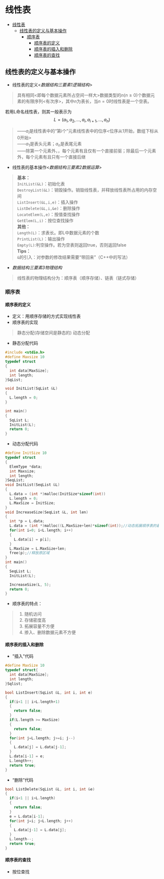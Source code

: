 # 线性表

<!-- TOC -->

- [线性表](#线性表)
  - [线性表的定义与基本操作](#线性表的定义与基本操作)
    - [顺序表](#顺序表)
      - [顺序表的定义](#顺序表的定义)
      - [顺序表的插入和删除](#顺序表的插入和删除)
      - [顺序表的查找](#顺序表的查找)

<!-- /TOC -->

## 线性表的定义与基本操作

- 线性表的定义<*数据结构三要素1逻辑结构*>

> 具有相同<即每个数据元素所占空间一样大>数据类型的$n(n\geq0)$个数据元素的有限序列<有次序>，其中$n$为表长，当$n=0$时线性表是一个空表。  

若用L命名线性表，则其一般表示为
$$L=(a_1,a_2,...,a_i,a_{i+1},...,a_n)$$
> ——$a_i$是线性表中的“第i个”元素线性表中的位序<位序从1开始，数组下标从0开始>  
> ——$a_1$是表头元素；$a_n$是表尾元素  
> ——除第一个元素外，，每个元素有且仅有一个直接前驱；除最后一个元素外，每个元素有且只有一个直接后继

- 线性表的基本操作<*数据结构三要素2数据运算*>

> **基本：**  
> `InitList(&L)`：初始化表  
> `DestroyList(&L)`：销毁操作。销毁线性表，并释放线性表所占用的内存空间  
> `ListInsert(&L,i,e)`：插入操作  
> `ListDelete(&L,i,&e)`：删除操作  
> `LocateElem(L,e)`：按值查找操作  
> `GetElem(L,i)`：按位查找操作  
> **其他：**  
> `Length(L)`：求表长。即L中数据元素的个数  
> `PrintList(L)`：输出操作  
> `Empty(L)`:判空操作。若为空表则返回true，否则返回false  
> **Tips：**  
> `&`的引入：对参数的修改结果需要“带回来”（C++中的写法）

- *数据结构三要素3物理结构*

> 线性表的物理结构分为：顺序表（顺序存储）、链表（链式存储）

### 顺序表

#### 顺序表的定义

- 定义：用顺序存储的方式实现线性表
- 顺序表的实现

> 静态分配(存储空间是静态的)
> 动态分配

- 静态分配代码

```C++
#include <stdio.h>
#define Maxsize 10
typedef struct
{
  int data[MaxSize];
  int length;
}SqList;

void InitList(SqList &L)
{
  L.length = 0;
}

int main()
{
  SqList L;
  InitList(L);
  return 0;
}
```

- 动态分配代码

```C
#define InitSize 10
typedef struct
{
  ElemType *data;
  int Maxsize;
  int length;
}SeqList;
void InitList(SeqList &L)
{
  L.data = (int *)malloc(InitSize*sizeof(int))
  L.length = 0;
  L.MaxSize = InitSize;
}
void IncreaseSize(SeqList &L, int len)
{
  int *p = L.data;
  L.data = (int *)malloc((L,MaxSize+len)*sizeof(int));//动态拓展顺序表的最大容量
  for(int i=0; i<L.length; i++)
  {
    L.data[i] = p[i];
  }
  L.MaxSize = L.MaxSize+len;
  free(p);//释放原区域
}
int main()
{
  SeqList L;
  InitList(L);

  IncreaseSize(L, 5);
  return 0;
}
```

- 顺序表的特点：

> 1. 随机访问  
> 2. 存储密度高  
> 3. 拓展容量不方便  
> 4. 掺入、删除数据元素不方便

#### 顺序表的插入和删除

- "插入"代码

```C++
#define MaxSize 10
typedef struct{
  int data[MaxSize];
  int length;
}Sqlist;

bool ListInsert(SqList &L, int i, int e)
{
  if(i<1 || i>L.length+1)
  {
    return false;
  }
  if(L.length >= MaxSize)
  {
    return false;
  }
  for(int j=L.length; j>=i; j--)
  {
    L.data[j] = L.data[j-1];
  }
  L.data[i-1] = e;
  L.length++;
  return true;
}
```

- “删除”代码

```C++
bool ListDelete(SqList &L, int i, int &e)
{
  if(i<1 || i>L.length)
  {
    return false;
  }
  e = L.data[i-1];
  for(int j=i; j<L.length; j++)
  {
    L.data[j-1] = L.data[j];
  }
  L.length--;
  return true;
}
```

#### 顺序表的查找

- 按位查找